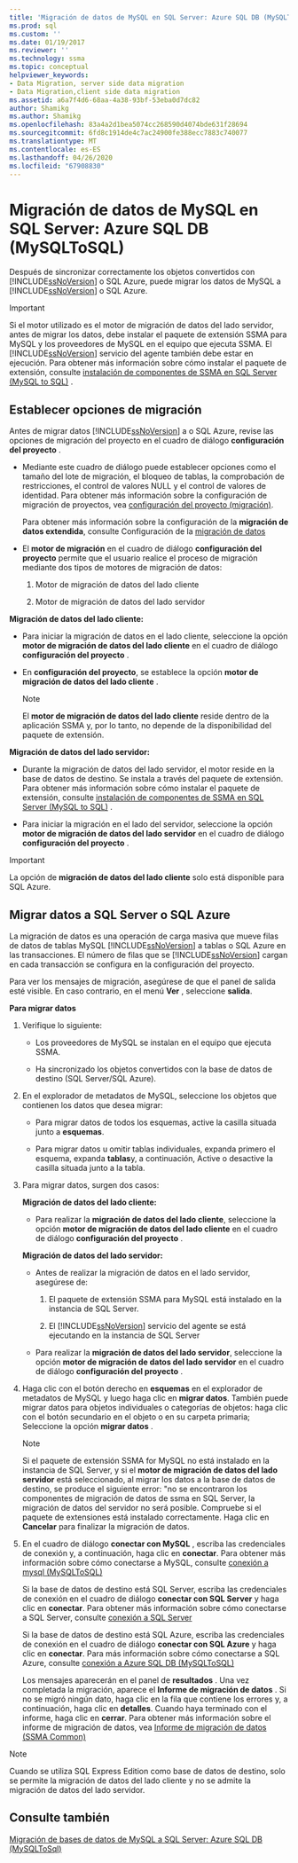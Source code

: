 ```yaml
---
title: 'Migración de datos de MySQL en SQL Server: Azure SQL DB (MySQLToSQL) | Microsoft Docs'
ms.prod: sql
ms.custom: ''
ms.date: 01/19/2017
ms.reviewer: ''
ms.technology: ssma
ms.topic: conceptual
helpviewer_keywords:
- Data Migration, server side data migration
- Data Migration,client side data migration
ms.assetid: a6a7f4d6-68aa-4a38-93bf-53eba0d7dc82
author: Shamikg
ms.author: Shamikg
ms.openlocfilehash: 83a4a2d1bea5074cc268590d4074bde631f28694
ms.sourcegitcommit: 6fd8c1914de4c7ac24900fe388ecc7883c740077
ms.translationtype: MT
ms.contentlocale: es-ES
ms.lasthandoff: 04/26/2020
ms.locfileid: "67908830"
---
```

# <a name="migrating-mysql-data-into-sql-server---azure-sql-db-mysqltosql"></a>Migración de datos de MySQL en SQL Server: Azure SQL DB (MySQLToSQL)
Después de sincronizar correctamente los objetos convertidos con [!INCLUDE[ssNoVersion](../../includes/ssnoversion-md.md)] o SQL Azure, puede migrar los datos de MySQL a [!INCLUDE[ssNoVersion](../../includes/ssnoversion-md.md)] o SQL Azure.  
  
> [!IMPORTANT]  
> Si el motor utilizado es el motor de migración de datos del lado servidor, antes de migrar los datos, debe instalar el paquete de extensión SSMA para MySQL y los proveedores de MySQL en el equipo que ejecuta SSMA. El [!INCLUDE[ssNoVersion](../../includes/ssnoversion-md.md)] servicio del agente también debe estar en ejecución. Para obtener más información sobre cómo instalar el paquete de extensión, consulte [instalación de componentes de SSMA en SQL Server (MySQL to SQL)](https://msdn.microsoft.com/6772d0c5-258f-4d7b-afb0-b5f810e71af1) .  
  
## <a name="setting-migration-options"></a>Establecer opciones de migración  
Antes de migrar datos [!INCLUDE[ssNoVersion](../../includes/ssnoversion-md.md)] a o SQL Azure, revise las opciones de migración del proyecto en el cuadro de diálogo **configuración del proyecto** .  
  
-   Mediante este cuadro de diálogo puede establecer opciones como el tamaño del lote de migración, el bloqueo de tablas, la comprobación de restricciones, el control de valores NULL y el control de valores de identidad. Para obtener más información sobre la configuración de migración de proyectos, vea [configuración del proyecto (migración)](https://msdn.microsoft.com/2a3cba9e-cd54-4a8b-b858-8fc4cf2580d9).  
  
    Para obtener más información sobre la configuración de la **migración de datos extendida**, consulte Configuración de la [migración de datos](data-migration-settings-mysqltosql.md)  
  
-   El **motor de migración** en el cuadro de diálogo **configuración del proyecto** permite que el usuario realice el proceso de migración mediante dos tipos de motores de migración de datos:  
  
    1.  Motor de migración de datos del lado cliente  
  
    2.  Motor de migración de datos del lado servidor  
  
**Migración de datos del lado cliente:**  
  
-   Para iniciar la migración de datos en el lado cliente, seleccione la opción **motor de migración de datos del lado cliente** en el cuadro de diálogo **configuración del proyecto** .  
  
-   En **configuración del proyecto**, se establece la opción **motor de migración de datos del lado cliente** .  
  
    > [!NOTE]  
    > El **motor de migración de datos del lado cliente** reside dentro de la aplicación SSMA y, por lo tanto, no depende de la disponibilidad del paquete de extensión.  
  
**Migración de datos del lado servidor:**  
  
-   Durante la migración de datos del lado servidor, el motor reside en la base de datos de destino. Se instala a través del paquete de extensión. Para obtener más información sobre cómo instalar el paquete de extensión, consulte [instalación de componentes de SSMA en SQL Server (MySQL to SQL)](https://msdn.microsoft.com/6772d0c5-258f-4d7b-afb0-b5f810e71af1) .  
  
-   Para iniciar la migración en el lado del servidor, seleccione la opción **motor de migración de datos del lado servidor** en el cuadro de diálogo **configuración del proyecto** .  
  
> [!IMPORTANT]  
> La opción de **migración de datos del lado cliente** solo está disponible para SQL Azure.  
  
## <a name="migrating-data-to-sql-server-or-sql-azure"></a>Migrar datos a SQL Server o SQL Azure  
La migración de datos es una operación de carga masiva que mueve filas de datos de tablas MySQL [!INCLUDE[ssNoVersion](../../includes/ssnoversion-md.md)] a tablas o SQL Azure en las transacciones. El número de filas que se [!INCLUDE[ssNoVersion](../../includes/ssnoversion-md.md)] cargan en cada transacción se configura en la configuración del proyecto.  
  
Para ver los mensajes de migración, asegúrese de que el panel de salida esté visible. En caso contrario, en el menú **Ver** , seleccione **salida**.  
  
**Para migrar datos**  
  
1.  Verifique lo siguiente:  
  
    -   Los proveedores de MySQL se instalan en el equipo que ejecuta SSMA.  
  
    -   Ha sincronizado los objetos convertidos con la base de datos de destino (SQL Server/SQL Azure).  
  
2.  En el explorador de metadatos de MySQL, seleccione los objetos que contienen los datos que desea migrar:  
  
    -   Para migrar datos de todos los esquemas, active la casilla situada junto a **esquemas**.  
  
    -   Para migrar datos u omitir tablas individuales, expanda primero el esquema, expanda **tablas**y, a continuación, Active o desactive la casilla situada junto a la tabla.  
  
3.  Para migrar datos, surgen dos casos:  
  
    **Migración de datos del lado cliente:**  
  
    -   Para realizar la **migración de datos del lado cliente**, seleccione la opción **motor de migración de datos del lado cliente** en el cuadro de diálogo **configuración del proyecto** .  
  
    **Migración de datos del lado servidor:**  
  
    -   Antes de realizar la migración de datos en el lado servidor, asegúrese de:  
  
        1.  El paquete de extensión SSMA para MySQL está instalado en la instancia de SQL Server.  
  
        2.  El [!INCLUDE[ssNoVersion](../../includes/ssnoversion-md.md)] servicio del agente se está ejecutando en la instancia de SQL Server  
  
    -   Para realizar la **migración de datos del lado servidor**, seleccione la opción **motor de migración de datos del lado servidor** en el cuadro de diálogo **configuración del proyecto** .  
  
4.  Haga clic con el botón derecho en **esquemas** en el explorador de metadatos de MySQL y luego haga clic en **migrar datos**. También puede migrar datos para objetos individuales o categorías de objetos: haga clic con el botón secundario en el objeto o en su carpeta primaria; Seleccione la opción **migrar datos** .  
  
    > [!NOTE]  
    > Si el paquete de extensión SSMA for MySQL no está instalado en la instancia de SQL Server, y si el **motor de migración de datos del lado servidor** está seleccionado, al migrar los datos a la base de datos de destino, se produce el siguiente error: "no se encontraron los componentes de migración de datos de ssma en SQL Server, la migración de datos del servidor no será posible. Compruebe si el paquete de extensiones está instalado correctamente. Haga clic en **Cancelar** para finalizar la migración de datos.  
  
5.  En el cuadro de diálogo **conectar con MySQL** , escriba las credenciales de conexión y, a continuación, haga clic en **conectar**. Para obtener más información sobre cómo conectarse a MySQL, consulte [conexión a mysql &#40;MySQLToSQL&#41;](../../ssma/mysql/connect-to-mysql-mysqltosql.md)  
  
    Si la base de datos de destino está SQL Server, escriba las credenciales de conexión en el cuadro de diálogo **conectar con SQL Server** y haga clic en **conectar**. Para obtener más información sobre cómo conectarse a SQL Server, consulte [conexión a SQL Server](https://msdn.microsoft.com/bb8c4bde-cfc2-4636-92ae-5dd24abe9536)  
  
    Si la base de datos de destino está SQL Azure, escriba las credenciales de conexión en el cuadro de diálogo **conectar con SQL Azure** y haga clic en **conectar**. Para más información sobre cómo conectarse a SQL Azure, consulte [conexión a Azure SQL DB &#40;MySQLToSQL&#41;](../../ssma/mysql/connect-to-azure-sql-db-mysqltosql.md)  
  
    Los mensajes aparecerán en el panel de **resultados** . Una vez completada la migración, aparece el **Informe de migración de datos** . Si no se migró ningún dato, haga clic en la fila que contiene los errores y, a continuación, haga clic en **detalles**. Cuando haya terminado con el informe, haga clic en **cerrar**. Para obtener más información sobre el informe de migración de datos, vea [Informe de migración de datos (SSMA Common)](https://msdn.microsoft.com/bbfb9d88-5a98-4980-8d19-c5d78bd0d241)  
  
> [!NOTE]  
> Cuando se utiliza SQL Express Edition como base de datos de destino, solo se permite la migración de datos del lado cliente y no se admite la migración de datos del lado servidor.  
  
## <a name="see-also"></a>Consulte también  
[Migración de bases de datos de MySQL a SQL Server: Azure SQL DB &#40;MySQLToSql&#41;](../../ssma/mysql/migrating-mysql-databases-to-sql-server-azure-sql-db-mysqltosql.md)  
  
